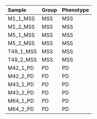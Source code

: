|Sample    |Group |Phenotype |
|:---------|:-----|:---------|
|M1_1_MSS  |MSS   |MSS       |
|M1_2_MSS  |MSS   |MSS       |
|M5_1_MSS  |MSS   |MSS       |
|M5_2_MSS  |MSS   |MSS       |
|T49_1_MSS |MSS   |MSS       |
|T49_2_MSS |MSS   |MSS       |
|M42_1_PD  |PD    |PD        |
|M42_2_PD  |PD    |PD        |
|M43_1_PD  |PD    |PD        |
|M43_2_PD  |PD    |PD        |
|M64_1_PD  |PD    |PD        |
|M64_2_PD  |PD    |PD        |
